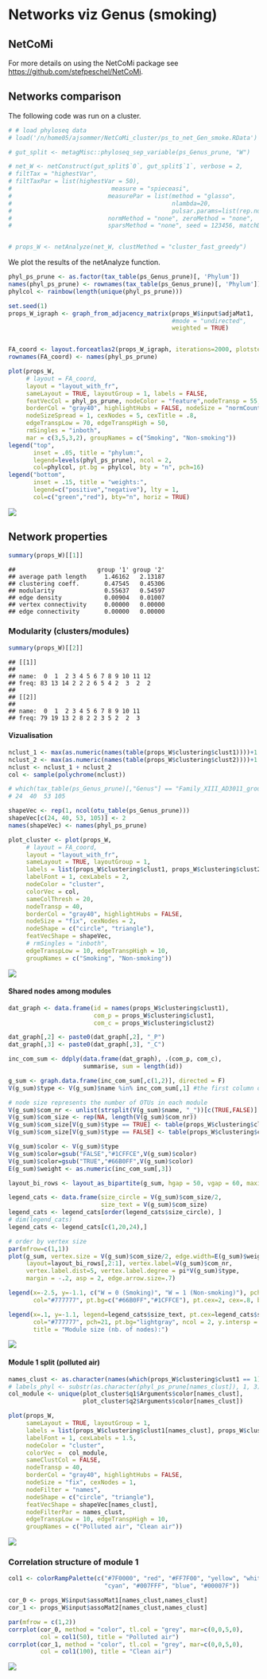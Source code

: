 Networks viz Genus (smoking)
================

## NetCoMi

For more details on using the NetCoMi package see
<https://github.com/stefpeschel/NetCoMi>.

## Networks comparison

The following code was run on a cluster.

``` r
# # load phyloseq data
# load('/n/home05/ajsommer/NetCoMi_cluster/ps_to_net_Gen_smoke.RData')

# gut_split <- metagMisc::phyloseq_sep_variable(ps_Genus_prune, "W")

# net_W <- netConstruct(gut_split$`0`, gut_split$`1`, verbose = 2,
# filtTax = "highestVar",
# filtTaxPar = list(highestVar = 50),
#                            measure = "spieceasi",
#                           measurePar = list(method = "glasso",
#                                             nlambda=20,
#                                             pulsar.params=list(rep.num=50)),
#                           normMethod = "none", zeroMethod = "none",
#                           sparsMethod = "none", seed = 123456, matchDesign = c(1,1))


# props_W <- netAnalyze(net_W, clustMethod = "cluster_fast_greedy")
```

We plot the results of the netAnalyze function.

``` r
phyl_ps_prune <- as.factor(tax_table(ps_Genus_prune)[, 'Phylum'])
names(phyl_ps_prune) <- rownames(tax_table(ps_Genus_prune)[, 'Phylum'])
phylcol <- rainbow(length(unique(phyl_ps_prune)))

set.seed(1)
props_W_igraph <- graph_from_adjacency_matrix(props_W$input$adjaMat1, 
                                              #mode = "undirected",
                                              weighted = TRUE)


FA_coord <- layout.forceatlas2(props_W_igraph, iterations=2000, plotstep=2001)
rownames(FA_coord) <- names(phyl_ps_prune)

plot(props_W, 
     # layout = FA_coord,
     layout = "layout_with_fr",
     sameLayout = TRUE, layoutGroup = 1, labels = FALSE, 
     featVecCol = phyl_ps_prune, nodeColor = "feature",nodeTransp = 55,
     borderCol = "gray40", highlightHubs = FALSE, nodeSize = "normCounts", 
     nodeSizeSpread = 1, cexNodes = 5, cexTitle = .8,
     edgeTranspLow = 70, edgeTranspHigh = 50,
     rmSingles = "inboth",
     mar = c(3,5,3,2), groupNames = c("Smoking", "Non-smoking"))
legend("top", 
       inset = .05, title = "phylum:",
       legend=levels(phyl_ps_prune), ncol = 2,
       col=phylcol, pt.bg = phylcol, bty = "n", pch=16) 
legend("bottom", 
       inset = .15, title = "weights:",
       legend=c("positive","negative"), lty = 1,
       col=c("green","red"), bty="n", horiz = TRUE) 
```

![](5.2.1_Networks_viz_Gen_smoke_files/figure-gfm/unnamed-chunk-4-1.png)<!-- -->

## Network properties

``` r
summary(props_W)[[1]]
```

    ##                       group '1' group '2'
    ## average path length     1.46162   2.13187
    ## clustering coeff.       0.47545   0.45306
    ## modularity              0.55637   0.54597
    ## edge density            0.00904   0.01007
    ## vertex connectivity     0.00000   0.00000
    ## edge connectivity       0.00000   0.00000

### Modularity (clusters/modules)

``` r
summary(props_W)[[2]]
```

    ## [[1]]
    ##                                      
    ## name:  0  1  2 3 4 5 6 7 8 9 10 11 12
    ## freq: 83 13 14 2 2 2 6 5 4 2  3  2  2
    ## 
    ## [[2]]
    ##                                   
    ## name:  0  1  2 3 4 5 6 7 8 9 10 11
    ## freq: 79 19 13 2 8 2 2 3 5 2  2  3

#### Vizualisation

``` r
nclust_1 <- max(as.numeric(names(table(props_W$clustering$clust1))))+1
nclust_2 <- max(as.numeric(names(table(props_W$clustering$clust2))))+1
nclust <- nclust_1 + nclust_2
col <- sample(polychrome(nclust))

# which(tax_table(ps_Genus_prune)[,"Genus"] == "Family_XIII_AD3011_group")
# 24  40  53 105

shapeVec <- rep(1, ncol(otu_table(ps_Genus_prune)))
shapeVec[c(24, 40, 53, 105)] <- 2
names(shapeVec) <- names(phyl_ps_prune)

plot_cluster <- plot(props_W,
     # layout = FA_coord,
     layout = "layout_with_fr",
     sameLayout = TRUE, layoutGroup = 1, 
     labels = list(props_W$clustering$clust1, props_W$clustering$clust2), 
     labelFont = 1, cexLabels = 2,
     nodeColor = "cluster",
     colorVec = col,
     sameColThresh = 20,
     nodeTransp = 40, 
     borderCol = "gray40", highlightHubs = FALSE,
     nodeSize = "fix", cexNodes = 2, 
     nodeShape = c("circle", "triangle"),
     featVecShape = shapeVec,
     # rmSingles = "inboth",
     edgeTranspLow = 10, edgeTranspHigh = 10,
     groupNames = c("Smoking", "Non-smoking"))
```

![](5.2.1_Networks_viz_Gen_smoke_files/figure-gfm/unnamed-chunk-7-1.png)<!-- -->

#### Shared nodes among modules

``` r
dat_graph <- data.frame(id = names(props_W$clustering$clust1), 
                        com_p = props_W$clustering$clust1,
                        com_c = props_W$clustering$clust2)

dat_graph[,2] <- paste0(dat_graph[,2], "_P")
dat_graph[,3] <- paste0(dat_graph[,3], "_C")

inc_com_sum <- ddply(data.frame(dat_graph), .(com_p, com_c), 
                     summarise, sum = length(id))

g_sum <- graph.data.frame(inc_com_sum[,c(1,2)], directed = F)
V(g_sum)$type <- V(g_sum)$name %in% inc_com_sum[,1] #the first column of edges is TRUE type

# node size represents the number of OTUs in each module
V(g_sum)$com_nr <- unlist(strsplit(V(g_sum)$name, "_"))[c(TRUE,FALSE)]
V(g_sum)$com_size <- rep(NA, length(V(g_sum)$com_nr))
V(g_sum)$com_size[V(g_sum)$type == TRUE] <- table(props_W$clustering$clust1)[V(g_sum)$com_nr[V(g_sum)$type == TRUE]] # control sizes
V(g_sum)$com_size[V(g_sum)$type == FALSE] <- table(props_W$clustering$clust2)[V(g_sum)$com_nr[V(g_sum)$type == FALSE]] # treated sizes

V(g_sum)$color <- V(g_sum)$type
V(g_sum)$color=gsub("FALSE","#1CFFCE",V(g_sum)$color)
V(g_sum)$color=gsub("TRUE","#66B0FF",V(g_sum)$color)
E(g_sum)$weight <- as.numeric(inc_com_sum[,3])

layout_bi_rows <- layout_as_bipartite(g_sum, hgap = 50, vgap = 60, maxiter = 1000)

legend_cats <- data.frame(size_circle = V(g_sum)$com_size/2,
                          size_text = V(g_sum)$com_size)
legend_cats <- legend_cats[order(legend_cats$size_circle), ]
# dim(legend_cats)
legend_cats <- legend_cats[c(1,20,24),]

# order by vertex size
par(mfrow=c(1,1))
plot(g_sum, vertex.size = V(g_sum)$com_size/2, edge.width=E(g_sum)$weight/5, 
     layout=layout_bi_rows[,2:1], vertex.label=V(g_sum)$com_nr,
     vertex.label.dist=5, vertex.label.degree = pi*V(g_sum)$type, 
     margin = -.2, asp = 2, edge.arrow.size=.7)

legend(x=-2.5, y=-1.1, c("W = 0 (Smoking)", "W = 1 (Non-smoking)"), pch=21,
       col="#777777", pt.bg=c("#66B0FF","#1CFFCE"), pt.cex=2, cex=.8, bty="n", ncol=1)

legend(x=.1, y=-1.1, legend=legend_cats$size_text, pt.cex=legend_cats$size_circle/11, bty="n", cex = .8,
       col="#777777", pch=21, pt.bg="lightgray", ncol = 2, y.intersp = 1.5, x.intersp = 1.5, 
       title = "Module size (nb. of nodes):")
```

![](5.2.1_Networks_viz_Gen_smoke_files/figure-gfm/unnamed-chunk-8-1.png)<!-- -->

#### Module 1 split (polluted air)

``` r
names_clust <- as.character(names(which(props_W$clustering$clust1 == 1)))
# labels_phyl <- substr(as.character(phyl_ps_prune[names_clust]), 1, 3)
col_module <- unique(plot_cluster$q1$Arguments$color[names_clust],
                     plot_cluster$q2$Arguments$color[names_clust])

plot(props_W, 
     sameLayout = TRUE, layoutGroup = 1, 
     labels = list(props_W$clustering$clust1[names_clust], props_W$clustering$clust2[names_clust]), 
     labelFont = 1, cexLabels = 1.5,
     nodeColor = "cluster",
     colorVec =  col_module,
     sameClustCol = FALSE,
     nodeTransp = 40, 
     borderCol = "gray40", highlightHubs = FALSE,
     nodeSize = "fix", cexNodes = 1, 
     nodeFilter = "names",
     nodeShape = c("circle", "triangle"),
     featVecShape = shapeVec[names_clust],
     nodeFilterPar = names_clust,
     edgeTranspLow = 10, edgeTranspHigh = 10,
     groupNames = c("Polluted air", "Clean air"))
```

![](5.2.1_Networks_viz_Gen_smoke_files/figure-gfm/unnamed-chunk-9-1.png)<!-- -->

### Correlation structure of module 1

``` r
col1 <- colorRampPalette(c("#7F0000", "red", "#FF7F00", "yellow", "white",
                           "cyan", "#007FFF", "blue", "#00007F"))

cor_0 <- props_W$input$assoMat1[names_clust,names_clust]
cor_1 <- props_W$input$assoMat2[names_clust,names_clust]

par(mfrow = c(1,2))
corrplot(cor_0, method = "color", tl.col = "grey", mar=c(0,0,5,0),
         col = col1(50), title = "Polluted air")
corrplot(cor_1, method = "color", tl.col = "grey", mar=c(0,0,5,0),
         col = col1(100), title = "Clean air")
```

![](5.2.1_Networks_viz_Gen_smoke_files/figure-gfm/unnamed-chunk-10-1.png)<!-- -->
